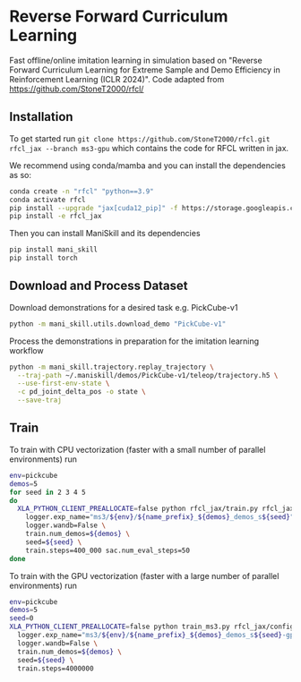 # Reverse Forward Curriculum Learning

Fast offline/online imitation learning in simulation based on "Reverse Forward Curriculum Learning for Extreme Sample and Demo Efficiency in Reinforcement Learning (ICLR 2024)". Code adapted from https://github.com/StoneT2000/rfcl/

## Installation
To get started run `git clone https://github.com/StoneT2000/rfcl.git rfcl_jax --branch ms3-gpu` which contains the code for RFCL written in jax.

We recommend using conda/mamba and you can install the dependencies as so:

```bash
conda create -n "rfcl" "python==3.9"
conda activate rfcl
pip install --upgrade "jax[cuda12_pip]" -f https://storage.googleapis.com/jax-releases/jax_cuda_releases.html
pip install -e rfcl_jax
```

Then you can install ManiSkill and its dependencies

```bash
pip install mani_skill
pip install torch
```

## Download and Process Dataset

Download demonstrations for a desired task e.g. PickCube-v1
```bash
python -m mani_skill.utils.download_demo "PickCube-v1"
```

Process the demonstrations in preparation for the imitation learning workflow
```bash
python -m mani_skill.trajectory.replay_trajectory \
  --traj-path ~/.maniskill/demos/PickCube-v1/teleop/trajectory.h5 \
  --use-first-env-state \
  -c pd_joint_delta_pos -o state \
  --save-traj
```

## Train

To train with CPU vectorization (faster with a small number of parallel environments) run

```bash
env=pickcube
demos=5
for seed in 2 3 4 5
do
  XLA_PYTHON_CLIENT_PREALLOCATE=false python rfcl_jax/train.py rfcl_jax/configs/ms3/sac_ms3_${env}.yml \
    logger.exp_name="ms3/${env}/${name_prefix}_${demos}_demos_s${seed}" \
    logger.wandb=False \
    train.num_demos=${demos} \
    seed=${seed} \
    train.steps=400_000 sac.num_eval_steps=50
done
```

To train with the GPU vectorization (faster with a large number of parallel environments) run
```bash
env=pickcube
demos=5
seed=0
XLA_PYTHON_CLIENT_PREALLOCATE=false python train_ms3.py rfcl_jax/configs/ms3/sac_ms3_${env}.yml \
  logger.exp_name="ms3/${env}/${name_prefix}_${demos}_demos_s${seed}-gpusim" \
  logger.wandb=False \
  train.num_demos=${demos} \
  seed=${seed} \
  train.steps=4000000
```